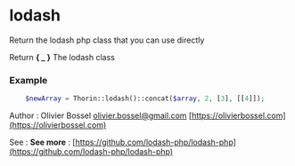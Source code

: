 # lodash

Return the lodash php class that you can use directly

Return **{ _ }** The lodash class

### Example
```php
	$newArray = Thorin::lodash()::concat($array, 2, [3], [[4]]);
```
Author : Olivier Bossel [olivier.bossel@gmail.com](mailto:olivier.bossel@gmail.com) [https://olivierbossel.com](https://olivierbossel.com)

See : **See more** : [https://github.com/lodash-php/lodash-php](https://github.com/lodash-php/lodash-php)